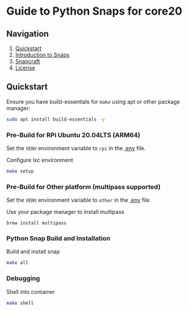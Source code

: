 # Guide to Python Snaps for core20

## Navigation
1. [Quickstart](#quickstart)
2. [Introduction to Snaps](docs/snap.md)
3. [Snapcraft](docs/snapcraft.md)
4. [License](/LICENSE)

## Quickstart
Ensure you have build-essentials for `make` using apt or other package manager:
```bash
sudo apt install build-essentials -y
```

### Pre-Build for RPi Ubuntu 20.04LTS (ARM64)
Set the `VENV` environment variable to `rpi` in the [.env](/.env) file.

Configure lxc environment
```bash
make setup
```

### Pre-Build for Other platform (multipass supported)
Set the `VENV` environment variable to `other` in the [.env](/.env) file.

Use your package manager to install multipass
```
brew install multipass
```

### Python Snap Build and Installation
Build and install snap
```bash
make all
```

### Debugging
Shell into container
```bash
make shell
```